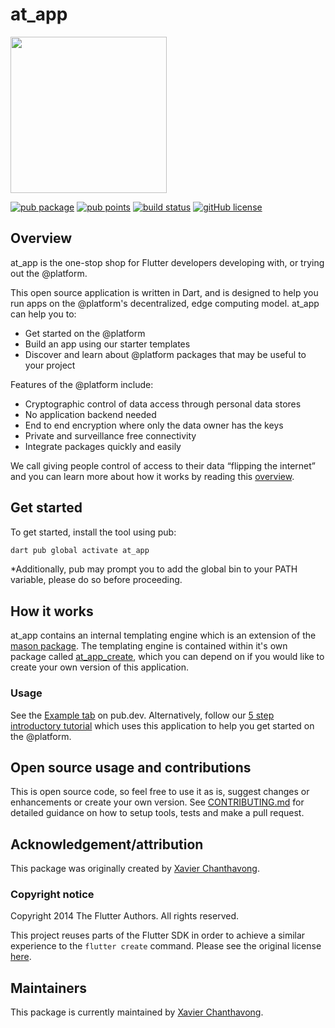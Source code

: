 # at_app

<img width=250px src="https://atsign.dev/assets/img/@platform_logo_grey.svg?sanitize=true">

[![pub package](https://img.shields.io/pub/v/at_app)](https://pub.dev/packages/at_app)
[![pub points](https://badges.bar/at_app/pub%20points)](https://pub.dev/packages/at_app/score)
[![build status](https://github.com/atsign-foundation/at_app/actions/workflows/functional_test.yaml/badge.svg?branch=trunk)](https://github.com/atsign-foundation/at_app/actions/workflows/functional_test.yaml)
[![gitHub license](https://img.shields.io/badge/license-BSD3-blue.svg)](./LICENSE)
## Overview

at_app is the one-stop shop for Flutter developers developing with, or trying out the @platform.

This open source application is written in Dart, and is designed to help you run apps on the
@platform's decentralized, edge computing model. at_app can help you to:
- Get started on the @platform
- Build an app using our starter templates
- Discover and learn about @platform packages that may be useful to your project

Features of the @platform include:
- Cryptographic control of data access through personal data stores
- No application backend needed
- End to end encryption where only the data owner has the keys
- Private and surveillance free connectivity
- Integrate packages quickly and easily

We call giving people control of access to their data “flipping the internet”
and you can learn more about how it works by reading this
[overview](https://atsign.dev/docs/overview/).

## Get started

To get started, install the tool using pub:

```sh
dart pub global activate at_app
```

*Additionally, pub may prompt you to add the global bin to your PATH variable, please do so before proceeding.

## How it works

at_app contains an internal templating engine which is an extension of the [mason package](https://pub.dev/packages/mason).
The templating engine is contained within it's own package called [at_app_create](https://pub.dev/packages/at_app_create),
which you can depend on if you would like to create your own version of this application.

### Usage

See the [Example tab](https://pub.dev/packages/at_app/example) on pub.dev.
Alternatively, follow our [5 step introductory tutorial](https://atsign.dev/docs/get-started/tryatplatform/) which uses this application to help you get started on the @platform.

## Open source usage and contributions

This is open source code, so feel free to use it as is, suggest changes or
enhancements or create your own version. See [CONTRIBUTING.md](../CONTRIBUTING.md)
for detailed guidance on how to setup tools, tests and make a pull request.

## Acknowledgement/attribution

This package was originally created by [Xavier Chanthavong](https://github.com/xavierchanth).

### Copyright notice

Copyright 2014 The Flutter Authors. All rights reserved.

This project reuses parts of the Flutter SDK in order to achieve a similar experience to the `flutter create` command.
Please see the original license [here](https://github.com/flutter/flutter/blob/master/LICENSE).

## Maintainers

This package is currently maintained by [Xavier Chanthavong](https://github.com/xavierchanth).
